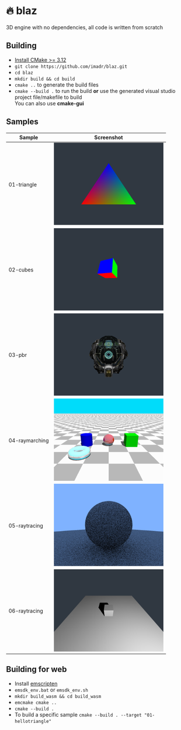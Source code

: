 # 🔥 blaz

3D engine with no dependencies, all code is written from scratch

## Building

- [Install CMake >= 3.12](https://cmake.org/download/)
- ```git clone https://github.com/imadr/blaz.git```
- ```cd blaz```
- ```mkdir build && cd build```
- ```cmake ..``` to generate the build files
- ```cmake --build .``` to run the build **or** use the generated visual studio project file/makefile to build<br>You can also use **cmake-gui**

## Samples


| <b>Sample</b>                      |<b>Screenshot</b>                                                                               |
|-----------------------------------------------------|------------------------------------------------------------------------------------------------------------|
| 01-triangle           | <img src="/samples/tests/01-hellotriangle.png" width="300"/><br>                       |
| 02-cubes              | <img src="/samples/tests/02-cubes.png" width="300"/><br>                               |
| 03-pbr                | <img src="/samples/tests/03-pbr.png" width="300"/><br>                                 |
| 04-raymarching        | <img src="/samples/tests/04-raymarching.png" width="300"/><br>                         |
| 05-raytracing         | <img src="/samples/tests/05-raytracing.png" width="300"/><br>                          |
| 06-raytracing         | <img src="/samples/tests/06-shadow.png" width="300"/><br>                          |

## Building for web

- Install [emscripten](https://emscripten.org/)
- ```emsdk_env.bat``` or ```emsdk_env.sh```
- ```mkdir build_wasm && cd build_wasm```
- ```emcmake cmake ..```
- ```cmake --build .```
- To build a specific sample ```cmake --build . --target "01-hellotriangle"```
